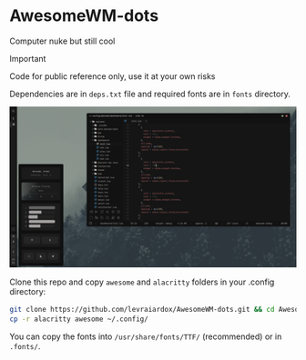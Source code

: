 # AwesomeWM-dots
Computer nuke but still cool

>[!IMPORTANT]
>Code for public reference only, use it at your own risks

Dependencies are in `deps.txt` file and required fonts are in `fonts` directory.

![alt text](image.png)

Clone this repo and copy `awesome` and `alacritty` folders in your .config directory:
```sh
git clone https://github.com/levraiardox/AwesomeWM-dots.git && cd AwesomeWM-dots
cp -r alacritty awesome ~/.config/
```

You can copy the fonts into `/usr/share/fonts/TTF/` (recommended) or in `.fonts/`.
